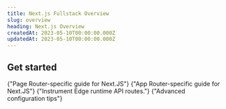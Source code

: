 ```yaml
---
title: Next.js Fullstack Overview
slug: overview
heading: Next.js Overview
createdAt: 2023-05-10T00:00:00.000Z
updatedAt: 2023-05-10T00:00:00.000Z
---
```


<EmbeddedVideo 
  src="https://www.youtube.com/embed/hHj4_X7Etdw"
  title="Next.js Introduction"
  allow="accelerometer; clipboard-write; encrypted-media; gyroscope; picture-in-picture; web-share"
/>

## Get started

<DocsCardGroup>
  <DocsCard title="Full Page Router Guide" href="./2_page-router.md">
    {"Page Router-specific guide for Next.JS"}
  </DocsCard>
  <DocsCard title="Full App Router Guide" href="./3_app-router.md">
    {"App Router-specific guide for Next.JS"}
  </DocsCard>
  <DocsCard title="Edge Runtime" href="./6_edge-runtime.md">
    {"Instrument Edge runtime API routes."}
  </DocsCard>
  <DocsCard title="Advanced Config" href="./7_advanced-config.md">
    {"Advanced configuration tips"}
  </DocsCard>
</DocsCardGroup>
